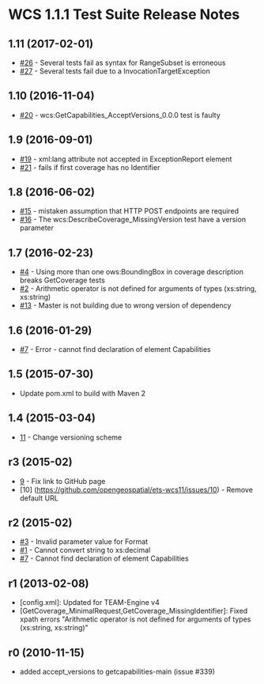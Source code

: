 # WCS 1.1.1 Test Suite Release Notes

## 1.11 (2017-02-01)
* [#26](https://github.com/opengeospatial/ets-wcs11/issues/26) - Several tests fail as syntax for RangeSubset is erroneous
* [#27](https://github.com/opengeospatial/ets-wcs11/issues/27) - Several tests fail due to a InvocationTargetException

## 1.10 (2016-11-04)
* [#20](https://github.com/opengeospatial/ets-wcs11/issues/20) - wcs:GetCapabilities_AcceptVersions_0.0.0 test is faulty

## 1.9 (2016-09-01)
* [#19](https://github.com/opengeospatial/ets-wcs11/issues/19) - xml:lang attribute not accepted in ExceptionReport element
* [#21](https://github.com/opengeospatial/ets-wcs11/issues/21) - fails if first coverage has no Identifier

## 1.8 (2016-06-02)
* [#15](https://github.com/opengeospatial/ets-wcs11/issues/15) - mistaken assumption that HTTP POST endpoints are required
* [#16](https://github.com/opengeospatial/ets-wcs11/issues/16) - The wcs:DescribeCoverage_MissingVersion test have a version parameter

## 1.7 (2016-02-23)
* [#4](https://github.com/opengeospatial/ets-wcs11/issues/4) - Using more than one ows:BoundingBox in coverage description breaks GetCoverage tests
* [#2](https://github.com/opengeospatial/ets-wcs11/issues/2) - Arithmetic operator is not defined for arguments of types (xs:string, xs:string)
* [#13](https://github.com/opengeospatial/ets-wcs11/issues/13) - Master is not building due to wrong version of dependency

## 1.6 (2016-01-29)
* [#7](https://github.com/opengeospatial/ets-wcs11/issues/7) - Error - cannot find declaration of element Capabilities

## 1.5 (2015-07-30)
- Update pom.xml to build with Maven 2 

## 1.4 (2015-03-04)

* [11](https://github.com/opengeospatial/ets-wcs11/issues/11) - Change versioning scheme 

## r3 (2015-02)

* [9](https://github.com/opengeospatial/ets-wcs11/issues/9) - Fix link to GitHub page
* [10] (https://github.com/opengeospatial/ets-wcs11/issues/10) - Remove default URL

## r2 (2015-02)

* [#3](https://github.com/opengeospatial/ets-wcs11/issues/3) - Invalid parameter value for Format
* [#1](https://github.com/opengeospatial/ets-wcs11/issues/1) - Cannot convert string to xs:decimal
* [#7](https://github.com/opengeospatial/ets-wcs11/issues/7) - Cannot find declaration of element Capabilities 

## r1 (2013-02-08)

- [config.xml]: Updated for TEAM-Engine v4
- [GetCoverage_MinimalRequest,GetCoverage_MissingIdentifier]: Fixed xpath errors 
  "Arithmetic operator is not defined for arguments of types (xs:string, xs:string)"


## r0 (2010-11-15)

- added accept_versions to getcapabilities-main (issue #339)

